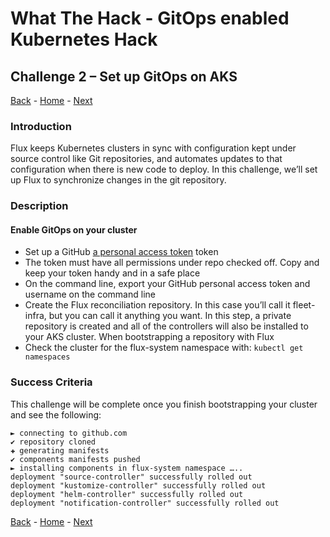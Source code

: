 # What The Hack - GitOps enabled Kubernetes Hack

## Challenge 2 – Set up GitOps on AKS
[Back](challenge01.md) - [Home](../readme.md) - [Next](challenge03.md)

### Introduction

Flux keeps Kubernetes clusters in sync with configuration kept under source control like Git repositories, and automates updates to that configuration when there is new code to deploy. In this challenge, we’ll set up Flux to synchronize changes in the git repository.

### Description

#### Enable GitOps on your cluster

* Set up a GitHub [a personal access token](https://help.github.com/en/github/authenticating-to-github/creating-a-personal-access-token-for-the-command-line) token
* The token must have all permissions under repo checked off. Copy and keep your token handy and in a safe place
* On the command line, export your GitHub personal access token and username on the command line
* Create the Flux reconciliation repository. In this case you’ll call it fleet-infra, but you can call it anything you want. In this step, a private repository is created and all of the controllers will also be installed to your AKS cluster. When bootstrapping a repository with Flux
* Check the cluster for the flux-system namespace with: 
`kubectl get namespaces`

### Success Criteria

This challenge will be complete once you finish bootstrapping your cluster and see the following: 

```
► connecting to github.com
✔ repository cloned
✚ generating manifests
✔ components manifests pushed
► installing components in flux-system namespace …..
deployment "source-controller" successfully rolled out
deployment "kustomize-controller" successfully rolled out
deployment "helm-controller" successfully rolled out
deployment "notification-controller" successfully rolled out
```

[Back](challenge01.md) - [Home](../readme.md) - [Next](challenge03.md)
